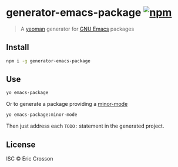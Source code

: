 # generator-emacs-package [![npm](https://img.shields.io/npm/dt/generator-emacs-package.svg)](https://www.npmjs.com/package/generator-emacs-package)

> A [yeoman](https://github.com/yeoman) generator for [GNU Emacs](https://www.gnu.org/software/emacs/) packages

## Install

```bash
npm i -g generator-emacs-package
```

## Use

```bash
yo emacs-package
```

Or to generate a package providing a [minor-mode](https://www.gnu.org/software/emacs/manual/html_node/emacs/Minor-Modes.html)

```bash
yo emacs-package:minor-mode
```

Then just address each `TODO:` statement in the generated project.

## License

ISC © Eric Crosson
